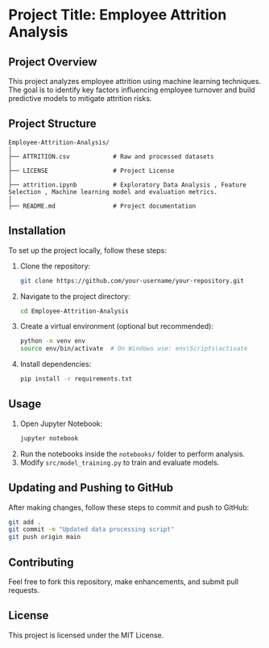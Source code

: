 # Project Title: Employee Attrition Analysis

## Project Overview
This project analyzes employee attrition using machine learning techniques. The goal is to identify key factors influencing employee turnover and build predictive models to mitigate attrition risks.

## Project Structure
```
Employee-Attrition-Analysis/
│
├── ATTRITION.csv            # Raw and processed datasets
│
├── LICENSE                  # Project License
│
├── attrition.ipynb          # Exploratory Data Analysis , Feature Selection , Machine learning model and evaluation metrics.
│                
├── README.md                # Project documentation
```

## Installation
To set up the project locally, follow these steps:
1. Clone the repository:
   ```sh
   git clone https://github.com/your-username/your-repository.git
   ```
2. Navigate to the project directory:
   ```sh
   cd Employee-Attrition-Analysis
   ```
3. Create a virtual environment (optional but recommended):
   ```sh
   python -m venv env
   source env/bin/activate  # On Windows use: env\Scripts\activate
   ```
4. Install dependencies:
   ```sh
   pip install -r requirements.txt
   ```

## Usage
1. Open Jupyter Notebook:
   ```sh
   jupyter notebook
   ```
2. Run the notebooks inside the `notebooks/` folder to perform analysis.
3. Modify `src/model_training.py` to train and evaluate models.

## Updating and Pushing to GitHub
After making changes, follow these steps to commit and push to GitHub:
```sh
git add .
git commit -m "Updated data processing script"
git push origin main
```

## Contributing
Feel free to fork this repository, make enhancements, and submit pull requests.

## License
This project is licensed under the MIT License.

